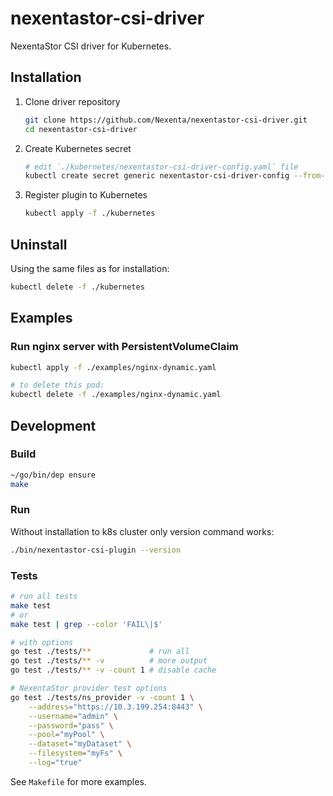 # nexentastor-csi-driver

NexentaStor CSI driver for Kubernetes.

## Installation

1. Clone driver repository
   ```bash
   git clone https://github.com/Nexenta/nexentastor-csi-driver.git
   cd nexentastor-csi-driver
   ```
2. Create Kubernetes secret
   ```bash
   # edit `./kubernetes/nexentastor-csi-driver-config.yaml` file
   kubectl create secret generic nexentastor-csi-driver-config --from-file=./kubernetes/secret/nexentastor-csi-driver-config.yaml
   ```
3. Register plugin to Kubernetes
   ```bash
   kubectl apply -f ./kubernetes
   ```

## Uninstall

Using the same files as for installation:
```bash
kubectl delete -f ./kubernetes
```

## Examples

### Run nginx server with PersistentVolumeClaim

```bash
kubectl apply -f ./examples/nginx-dynamic.yaml

# to delete this pod:
kubectl delete -f ./examples/nginx-dynamic.yaml
```

## Development

### Build

```bash
~/go/bin/dep ensure
make
```

### Run

Without installation to k8s cluster only version command works:
```bash
./bin/nexentastor-csi-plugin --version
```

### Tests

```bash
# run all tests
make test
# or
make test | grep --color 'FAIL\|$'

# with options
go test ./tests/**             # run all
go test ./tests/** -v          # more output
go test ./tests/** -v -count 1 # disable cache

# NexentaStor provider test options
go test ./tests/ns_provider -v -count 1 \
    --address="https://10.3.199.254:8443" \
    --username="admin" \
    --password="pass" \
    --pool="myPool" \
    --dataset="myDataset" \
    --filesystem="myFs" \
    --log="true"
```

See `Makefile` for more examples.
